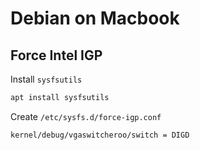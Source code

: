 # Debian on Macbook

## Force Intel IGP

Install `sysfsutils`

```sh
apt install sysfsutils
```

Create `/etc/sysfs.d/force-igp.conf`

```
kernel/debug/vgaswitcheroo/switch = DIGD
```
